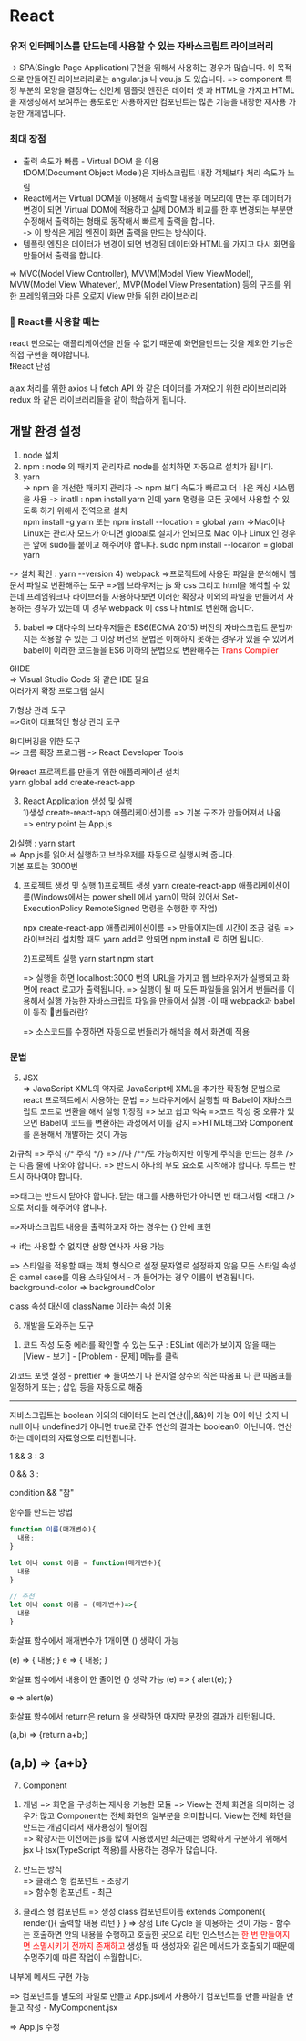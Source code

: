 # React
### 유저 인터페이스를 만드는데 사용할 수 있는 자바스크립트 라이브러리
-> SPA(Single Page Application)구현을 위해서 사용하는 경우가 많습니다.
이 목적으로 만들어진 라이브러리로는 angular.js 나 veu.js 도 있습니다.
=> component
특정 부분의 모양을 결정하는 선언체
템플릿 엔진은 데이터 셋 과 HTML을 가지고 HTML을 재생성해서 보여주는 용도로만 사용하지만 컴포넌트는 많은 기능을 내장한 재사용 가능한 개체입니다.

### 최대 장점
- 출력 속도가 빠름 - Virtual DOM 을 이용<br />
❗️DOM(Document Object Model)은 자바스크립트 내장 객체보다 처리 속도가 느림
- React에서는 Virtual DOM을 이용해서 출력할 내용을 메모리에 만든 후 데이터가 변경이 되면 Virtual DOM에 적용하고 실제 DOM과 비교를 한 후 변경되는 부분만 수정해서 출력하는 형태로 동작해서 빠르게 출력을 합니다.<br />
-> 이 방식은 게임 엔진이 화면 출력을 만드는 방식이다.
- 템플릿 엔진은 데이터가 변경이 되면 변경된 데이터와 HTML을 가지고 다시 화면을 만들어서 출력을 합니다.

=> MVC(Model View Controller), MVVM(Model View ViewModel), MVW(Model View Whatever), MVP(Model View Presentation) 등의 구조를 위한 프레임워크와 다른 오로지 View 만들 위한 라이브러리

### 📌 React를 사용할 때는
react 만으로는 애플리케이션을 만들 수 없기 때문에 화면을만드는 것을 제외한 기능은 직접 구현을 해야합니다. <br />
❗️React 단점

ajax 처리를 위한 axios 나 fetch API 와 같은 데이터를 가져오기 위한 라이브러리와 redux 와 같은 라이브러리들을 같이 학습하게 됩니다.

## 개발 환경 설정
1) node 설치
2) npm : node 의 패키지 관리자로 node를 설치하면 자동으로 설치가 됩니다.
3) yarn<br />
  -> npm 을 개선한 패키지 관리자
  -> npm 보다 속도가 빠르고 더 나은 캐싱 시스템을 사용
  -> inatll : npm install yarn 인데 yarn 명령을 모든 곳에서 사용할 수 있도록 하기 위해서 전역으로 설치<br />
  npm install -g yarn 또는 npm install --location = global yarn
  =>Mac이나 Linux는 관리자 모드가 아니면 global로 설치가 안되므로 Mac 이나 Linux 인 경우는 앞에 sudo를 붙이고 해주어야 합니다.
    sudo npm install --locaiton = global yarn

  -> 설치 확인 : yarn --version
4) webpack
=>프로젝트에 사용된 파일을 분석해서 웹 문서 파일로 변환해주는 도구
=>웹 브라우저는 js 와 css 그리고 html을 해석할 수 있는데 프레임워크나 라이브러를 사용하다보면 이러한 확장자 이외의 파일을 만들어서 사용하는 경우가 있는데 이 경우 webpack 이 css 나 html로 변환해 줍니다.

5) babel
=> 대다수의 브라우저들은 ES6(ECMA 2015) 버전의 자바스크립트 문법까지는 적용할 수 있는 그 이상 버전의 문법은 이해하지 못하는 경우가 있을 수 있어서 babel이 이러한 코드들을 ES6 이하의 문법으로 변환해주는 <span style = "color:red">Trans Compiler</span>

6)IDE<br />
=> Visual Studio Code 와 같은 IDE 필요<br />
여러가지 확장 프로그램 설치

7)형상 관리 도구<br />
=>Git이 대표적인 형상 관리 도구

8)디버깅을 위한 도구<br />
=> 크롬 확장 프로그램 -> React Developer Tools

9)react 프로젝트를 만들기 위한 애플리케이션 설치<br />
yarn global add create-react-app

3. React Application 생성 및 실행<br />
1)생성 create-react-app 애플리케이션이름
=> 기본 구조가 만들어져서 나옴<br />
=> entry point 는 App.js

2)실행 : yarn start<br />
=> App.js를 읽어서 실행하고 브라우저를 자동으로 실행시켜 줍니다.<br />
기본 포트는 3000번

4. 프로젝트 생성 및 실행
   1)프로젝트 생성
   yarn create-react-app 애플리케이션이름(Windows에서는 power shell 에서 yarn이 막혀 있어서 Set-ExecutionPolicy RemoteSigned 명령을 수행한 후 작업)


   npx create-react-app 애플리케이션이름
   => 만들어지는데 시간이 조금 걸림
   => 라이브러리 설치할 때도 yarn add로 안되면 npm install 로 하면 됩니다.


   2)프로젝트 실행
   yarn start
   npm start

   => 실행을 하면 localhost:3000 번의 URL을 가지고 웹 브라우저가 실행되고 화면에 react 로고가 출력됩니다.
   => 실행이 될 때 모든 파일들을 읽어서 번들러를 이용해서 실행 가능한 자바스크립트 파일을 만들어서 실행
   -이 때 webpack과 babel이 동작
   📎번들러란?

   => 소스코드를 수정하면 자동으로 번들러가 해석을 해서 화면에 적용
   
### 문법
5. JSX<br />
=> JavaScript XML의 약자로 JavaScript에 XML을 추가한 확장형 문법으로 react 프로젝트에서 사용하는 문법
=> 브라우저에서 실행할 때 Babel이 자바스크립트 코드로 변환을 해서 실행
1)장점
=> 보고 쉽고 익숙
=>코드 작성 중 오류가 있으면 Babel이 코드를 변환하는 과정에서 이를 감지
=>HTML태그와 Component를 혼용해서 개발하는 것이 가능

2)규칙
=> 주석
{/* 주석 */}
=> //나 /**/도 가능하지만 이렇게 주석을 만드는 경우 />는 다음 줄에 나와야 합니다.
=> 반드시 하나의 부모 요소로 시작해야 합니다.
루트는 반드시 하나여야 합니다.

=>태그는 반드시 닫아야 합니다.
닫는 태그를 사용하던가 아니면 빈 태그처럼 <태그 />으로 처리를 해주어야 합니다.

=>자바스크립트 내용을 출력하고자 하는 경우는 {} 안에 표현

=> if는 사용할 수 없지만 삼항 연사자 사용 가능

=> 스타일을 적용할 때는 객체 형식으로 설정
문자열로 설정하지 않음
모든 스타일 속성은 camel case를 이용
스타일에서 - 가 들어가는 경우 이름이 변경됩니다.
background-color => backgroundColor

class 속성 대신에 className 이라는 속성 이용

6. 개발을 도와주는 도구
1) 코드 작성 도중 에러를 확인할 수 있는 도구 : ESLint
  에러가 보이지 않을 때는 [View - 보기] - [Problem - 문제] 메뉴를 클릭

2)코드 포맷 설정 - prettier
=> 들여쓰기 나 문자열 상수의 작은 따옴표 나 큰 따옴표를 일정하게 또는 ; 삽입 등을 자동으로 해줌

--- 

자바스크립트는 boolean 이외의 데이터도 논리 연산(||,&&)이 가능
0이 아닌 숫자 나 null 이나 undefined가 아니면 true로 간주
연산의 결과는 boolean이 아닌니아.
연산하는 데이터의 자료형으로 리턴됩니다.

1 && 3 : 3

0 && 3 : 

condition && "참"

함수를 만드는 방법
```js
function 이름(매개변수){
  내용;
}
```

```js
let 이나 const 이름 = function(매개변수){
  내용
}

// 추천
let 이나 const 이름 = (매개변수)=>{
  내용
}
```

화살표 함수에서 매개변수가 1개이면 () 생략이 가능

(e) => { 내용; }
e => { 내용; }

화살표 함수에서 내용이 한 줄이면 {} 생략 가능
(e) => { alert(e); }

e => alert(e)

화살표 함수에서 return은 return 을 생략하면 마지막 문장의 결과가 리턴됩니다.

(a,b) => {return a+b;}

(a,b) => {a+b}
---

7. Component
1) 개념
=> 화면을 구성하는 재사용 가능한 모듈
=> View는 전체 화면을 의미하는 경우가 많고 Component는 전체 화면의 일부분을 의미합니다.
View는 전체 화면을 만드는 개념이라서 재사용성이 떨어짐<br />
=> 확장자는 이전에는 js를 많이 사용했지만 최근에는 명확하게 구분하기 위해서 jsx 나 tsx(TypeScript 적용)를 사용하는 경우가 많습니다.

2) 만드는 방식<br />
=> 클래스 형 컴포넌트 - 초창기<br />
=> 함수형 컴포넌트 - 최근

3) 클래스 형 컴포넌트
=> 생성
class 컴포넌트이름 extends Component{
  render(){
      출력할 내용 리턴
  }
}
=> 장점 
Life Cycle 을 이용하는 것이 가능 - 함수는 호출하면 안의 내용을 수행하고 호출한 곳으로 리턴
인스턴스는 <span style="color:red">한 번 만들어지면 소멸시키기 전까지 존재하고</span> 생성될 때 생성자와 같은 메서드가 호출되기 때문에 수명주기에 따른 작업이 수월합니다.

내부에 메서드 구현 가능


=> 컴포넌트를 별도의 파일로 만들고 App.js에서 사용하기
컴포넌트를 만들 파일을 만들고 작성 - MyComponent.jsx

=> App.js 수정

